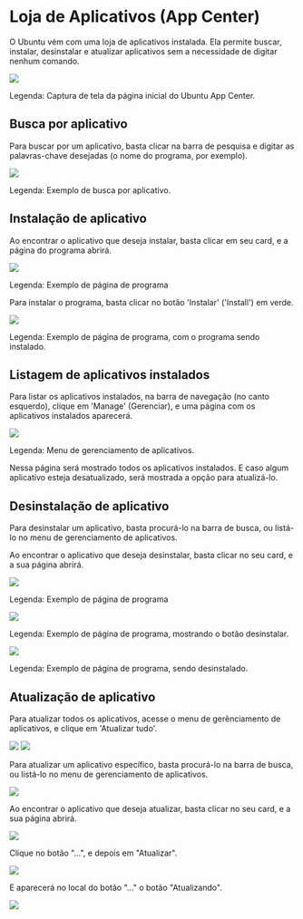 # Loja de Aplicativos (App Center)

O Ubuntu vém com uma loja de aplicativos instalada. Ela permite buscar, instalar, desinstalar e atualizar aplicativos sem a necessidade de digitar nenhum comando.

<img src="../../imagens/ubuntu_loja_aplicativos.png"/>

Legenda: Captura de tela da página inicial do Ubuntu App Center.

## Busca por aplicativo

Para buscar por um aplicativo, basta clicar na barra de pesquisa e digitar as palavras-chave desejadas (o nome do programa, por exemplo).

<img src="../../imagens/ubuntu_loja_aplicativos_buscar.png"/>

Legenda: Exemplo de busca por aplicativo.

## Instalação de aplicativo

Ao encontrar o aplicativo que deseja instalar, basta clicar em seu card, e a página do programa abrirá.

<img src="../../imagens/ubuntu_loja_aplicativos_pagina_intellij.png"/>

Legenda: Exemplo de página de programa

Para instalar o programa, basta clicar no botão 'Instalar' ('Install') em verde.

<img src="../../imagens/ubuntu_loja_aplicativos_pagina_intellij_instalando.png"/>

Legenda: Exemplo de página de programa, com o programa sendo instalado.

## Listagem de aplicativos instalados

Para listar os aplicativos instalados, na barra de navegação (no canto esquerdo), clique em 'Manage' (Gerenciar), e uma página com os aplicativos instalados aparecerá.

<img src="../../imagens/ubuntu_loja_aplicativos_listar_instalados.png"/>

Legenda: Menu de gerenciamento de aplicativos.

Nessa página será mostrado todos os aplicativos instalados. E caso algum aplicativo esteja desatualizado, será mostrada a opção para atualizá-lo.

## Desinstalação de aplicativo

Para desinstalar um aplicativo, basta procurá-lo na barra de busca, ou listá-lo no menu de gerenciamento de aplicativos.

Ao encontrar o aplicativo que deseja desinstalar, basta clicar no seu card, e a sua página abrirá.

<img src="../../imagens/ubuntu_loja_aplicativos_pagina_thunderbird.png"/>

Legenda: Exemplo de página de programa

<img src="../../imagens/ubuntu_loja_aplicativos_pagina_thunderbird_desinstalar.png"/>

Legenda: Exemplo de página de programa, mostrando o botão desinstalar.

<img src="../../imagens/ubuntu_loja_aplicativos_pagina_thunderbird_desinstalando.png"/>

Legenda: Exemplo de página de programa, sendo desinstalado.

## Atualização de aplicativo

Para atualizar todos os aplicativos, acesse o menu de gerênciamento de aplicativos, e clique em 'Atualizar tudo'.

<img src="../../imagens/ubuntu_loja_aplicativos_listar_instalados.png"/>

<img src="../../imagens/ubuntu_loja_aplicativos_listar_instalados_atualizar_tudo_marcado.png"/>

Para atualizar um aplicativo específico, basta procurá-lo na barra de busca, ou listá-lo no menu de gerenciamento de aplicativos.

<img src="../../imagens/ubuntu_loja_aplicativos_listar_instalados.png"/>

Ao encontrar o aplicativo que deseja atualizar, basta clicar no seu card, e a sua página abrirá.

<img src="../../imagens/ubuntu_loja_aplicativos_pagina_core.png"/>

Clique no botão "...", e depois em "Atualizar".

<img src="../../imagens/ubuntu_loja_aplicativos_pagina_core_atualizar.png"/>

E aparecerá no local do botão "..." o botão "Atualizando".

<img src="../../imagens/ubuntu_loja_aplicativos_pagina_core_atualizando.png"/>